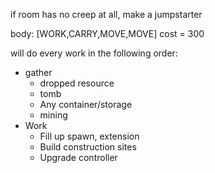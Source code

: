 if room has no creep at all, make a jumpstarter

body: [WORK,CARRY,MOVE,MOVE]
cost = 300

will do every work in the following order:

- gather
    - dropped resource
    - tomb
    - Any container/storage
    - mining
- Work
    - Fill up spawn, extension
    - Build construction sites
    - Upgrade controller


